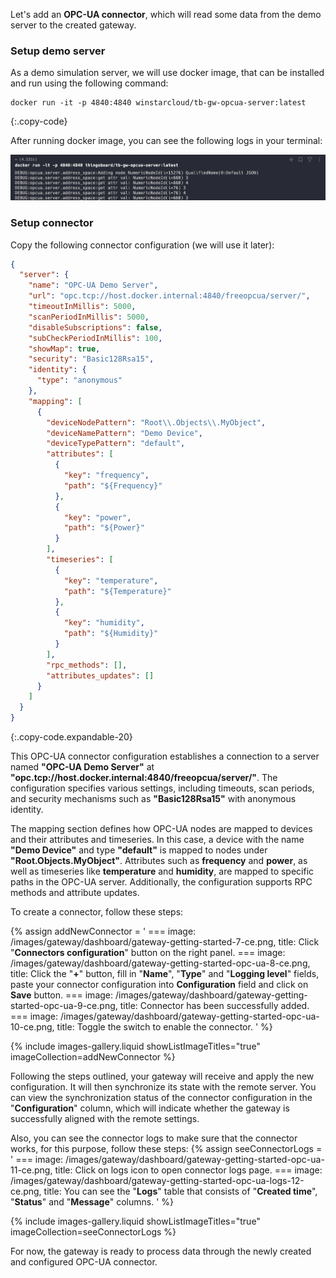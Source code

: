 Let's add an **OPC-UA connector**, which will read some data from the demo server to the 
created gateway.

### Setup demo server

As a demo simulation server, we will use docker image, that can be installed and run using the following command:

```shell
docker run -it -p 4840:4840 winstarcloud/tb-gw-opcua-server:latest
```
{:.copy-code}

After running docker image, you can see the following logs in your terminal:

![](/images/gateway/dashboard/run-demo-opcua-server.png)

### Setup connector

Copy the following connector configuration (we will use it later):  

```json
{
  "server": {
    "name": "OPC-UA Demo Server",
    "url": "opc.tcp://host.docker.internal:4840/freeopcua/server/",
    "timeoutInMillis": 5000,
    "scanPeriodInMillis": 5000,
    "disableSubscriptions": false,
    "subCheckPeriodInMillis": 100,
    "showMap": true,
    "security": "Basic128Rsa15",
    "identity": {
      "type": "anonymous"
    },
    "mapping": [
      {
        "deviceNodePattern": "Root\\.Objects\\.MyObject",
        "deviceNamePattern": "Demo Device",
        "deviceTypePattern": "default",
        "attributes": [
          {
            "key": "frequency",
            "path": "${Frequency}"
          },
          {
            "key": "power",
            "path": "${Power}"
          }
        ],
        "timeseries": [
          {
            "key": "temperature",
            "path": "${Temperature}"
          },
          {
            "key": "humidity",
            "path": "${Humidity}"
          }
        ],
        "rpc_methods": [],
        "attributes_updates": []
      }
    ]
  }
}
```
{:.copy-code.expandable-20}

This OPC-UA connector configuration establishes a connection to a server named **"OPC-UA Demo Server"** at 
**"opc.tcp://host.docker.internal:4840/freeopcua/server/"**. The configuration specifies various settings, including 
timeouts, scan periods, and security mechanisms such as **"Basic128Rsa15"** with anonymous identity.

The mapping section defines how OPC-UA nodes are mapped to devices and their attributes and timeseries. In this case, 
a device with the name **"Demo Device"** and type **"default"** is mapped to nodes under **"Root.Objects.MyObject"**. 
Attributes such as **frequency** and **power**, as well as timeseries like **temperature** and **humidity**, 
are mapped to specific paths in the OPC-UA server. Additionally, the configuration supports RPC methods and 
attribute updates.

To create a connector, follow these steps:

{% assign addNewConnector = '
    ===
        image: /images/gateway/dashboard/gateway-getting-started-7-ce.png,
        title: Click "**Connectors configuration**" button on the right panel.
    ===
        image: /images/gateway/dashboard/gateway-getting-started-opc-ua-8-ce.png,
        title: Click the "**+**" button, fill in "**Name**", "**Type**" and "**Logging level**" fields, paste your connector configuration into **Configuration** field and click on **Save** button.
    ===
        image: /images/gateway/dashboard/gateway-getting-started-opc-ua-9-ce.png,
        title: Connector has been successfully added.
    ===
        image: /images/gateway/dashboard/gateway-getting-started-opc-ua-10-ce.png,
        title: Toggle the switch to enable the connector.
'
%}

{% include images-gallery.liquid showListImageTitles="true" imageCollection=addNewConnector %} 

Following the steps outlined, your gateway will receive and apply the new configuration. It will then synchronize 
its state with the remote server. You can view the synchronization status of the connector configuration 
in the "**Configuration**" column, which will indicate whether the gateway is successfully aligned with 
the remote settings.

Also, you can see the connector logs to make sure that the connector works, for this purpose, follow these steps:
{% assign seeConnectorLogs = '
    ===
        image: /images/gateway/dashboard/gateway-getting-started-opc-ua-11-ce.png,
        title: Click on logs icon to open connector logs page.
    ===
        image: /images/gateway/dashboard/gateway-getting-started-opc-ua-logs-12-ce.png,
        title: You can see the "**Logs**" table that consists of "**Created time**", "**Status**" and "**Message**" columns.
'
%}

{% include images-gallery.liquid showListImageTitles="true" imageCollection=seeConnectorLogs %}

For now, the gateway is ready to process data through the newly created and configured OPC-UA connector.
